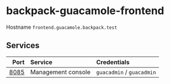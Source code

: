 # backpack-guacamole-frontend

Hostname `frontend.guacamole.backpack.test`

## Services

| Port | Service | Credentials
| ---: | :------ | :----------
| [8085](http://frontend.guacamole.backpack.test:8085) | Management console | `guacadmin` / `guacadmin`
